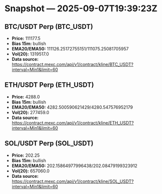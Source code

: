 # Snapshot — 2025-09-07T19:39:23Z

## BTC/USDT Perp (BTC_USDT)
- **Price:** 111177.5
- **Bias 15m:** bullish
- **EMA20/EMA50:** 111126.25172755151/111075.25081705957
- **Vol(20):** 1319517.0
- **Data source:** https://contract.mexc.com/api/v1/contract/kline/BTC_USDT?interval=Min1&limit=60

## ETH/USDT Perp (ETH_USDT)
- **Price:** 4288.0
- **Bias 15m:** bullish
- **EMA20/EMA50:** 4282.500590621429/4280.547576952179
- **Vol(20):** 277459.0
- **Data source:** https://contract.mexc.com/api/v1/contract/kline/ETH_USDT?interval=Min1&limit=60

## SOL/USDT Perp (SOL_USDT)
- **Price:** 202.25
- **Bias 15m:** bullish
- **EMA20/EMA50:** 202.15864977996438/202.08479199323912
- **Vol(20):** 657060.0
- **Data source:** https://contract.mexc.com/api/v1/contract/kline/SOL_USDT?interval=Min1&limit=60
